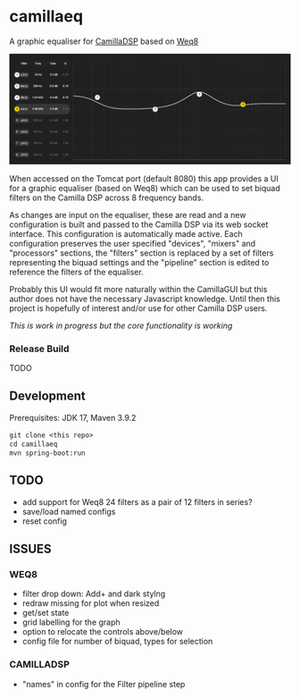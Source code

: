 # camillaeq
A graphic equaliser for [CamillaDSP](https://github.com/HEnquist/camilladsp) based on [Weq8](https://github.com/teropa/weq8)

![Screenshot](Screenshot.png)

When accessed on the Tomcat port (default 8080) this app provides a UI for a
graphic equaliser (based on Weq8) which can be used to set biquad filters on the
Camilla DSP across 8 frequency bands.

As changes are input on the equaliser,
these are read and a new configuration is built and passed to the Camilla DSP via
its web socket interface. This configuration is automatically made active.
Each configuration preserves the user specified "devices", "mixers" and "processors" sections,
the "filters" section is replaced by a set of filters representing the
biquad settings and the "pipeline" section is edited to reference the filters of the equaliser.

Probably this UI would fit more naturally within the CamillaGUI but this
author does not have the necessary Javascript knowledge.  Until then this
project is hopefully of interest and/or use for other Camilla DSP users.

_This is work in progress but the core functionality is working_

### Release Build

TODO

## Development

Prerequisites: JDK 17, Maven 3.9.2

    git clone <this repo>
    cd camillaeq
    mvn spring-boot:run

## TODO

- add support for Weq8 24 filters as a pair of 12 filters in series?
- save/load named configs
- reset config

## ISSUES

### WEQ8

- filter drop down: Add+ and dark stylng
- redraw missing for plot when resized
- get/set state
- grid labelling for the graph
- option to relocate the controls above/below
- config file for number of biquad, types for selection

### CAMILLADSP

- "names" in config for the Filter pipeline step

